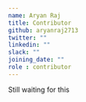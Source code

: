 ```yaml
---
name: Aryan Raj
title: Contributor
github: aryanraj2713
twitter: ""
linkedin: ""
slack: ""
joining_date: ""
role : contributor
---
```


Still waiting for this
